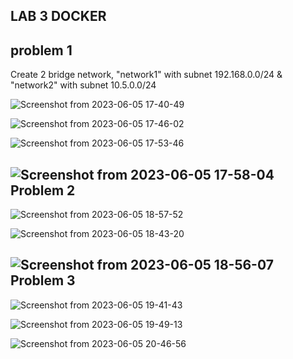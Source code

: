 LAB 3 DOCKER
-------------------
problem 1
--------
Create 2 bridge network, "network1" with subnet 192.168.0.0/24 & "network2" with subnet 10.5.0.0/24

![Screenshot from 2023-06-05 17-40-49](https://github.com/Moaied-elshereif/sprints/assets/62815862/abbb2011-06f8-4520-aa4a-78171d054f0f)

![Screenshot from 2023-06-05 17-46-02](https://github.com/Moaied-elshereif/sprints/assets/62815862/438350f3-12a2-4e38-a7c0-60b69c8ea512)

![Screenshot from 2023-06-05 17-53-46](https://github.com/Moaied-elshereif/sprints/assets/62815862/eee49291-829f-47f8-842b-227596ac38ba)

![Screenshot from 2023-06-05 17-58-04](https://github.com/Moaied-elshereif/sprints/assets/62815862/5373227c-594f-4aca-8caa-2e704ecf0e04)
Problem 2
----------


![Screenshot from 2023-06-05 18-57-52](https://github.com/Moaied-elshereif/sprints/assets/62815862/29c661ad-9ecf-42a8-9228-d01edbadd93d)

![Screenshot from 2023-06-05 18-43-20](https://github.com/Moaied-elshereif/sprints/assets/62815862/17a11351-ed46-4104-85ad-cd11a7a6bc3e)

![Screenshot from 2023-06-05 18-56-07](https://github.com/Moaied-elshereif/sprints/assets/62815862/7b4c79b5-8bef-405c-89b9-5189dee19323)
Problem 3
----------


![Screenshot from 2023-06-05 19-41-43](https://github.com/Moaied-elshereif/sprints/assets/62815862/c34462e9-e5cc-4290-9b48-d272e0b8cb2b)

![Screenshot from 2023-06-05 19-49-13](https://github.com/Moaied-elshereif/sprints/assets/62815862/9bca1048-3d34-470e-9e89-179b5e6b9f10)


![Screenshot from 2023-06-05 20-46-56](https://github.com/Moaied-elshereif/sprints/assets/62815862/f26e8ab6-4177-43f0-81f8-d5a5f9ff35f4)
